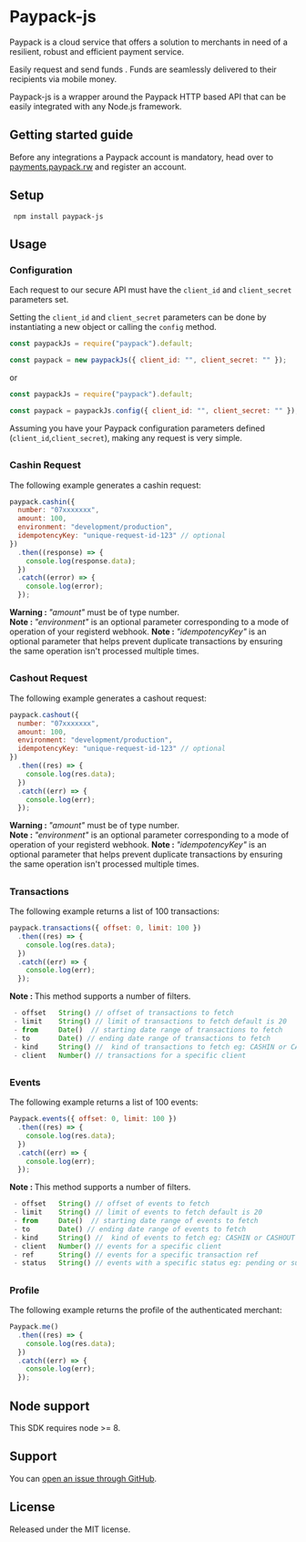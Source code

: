 # Paypack-js

Paypack is a cloud service that offers a solution to merchants in need of a resilient, robust and efficient payment service.

Easily request and send funds . Funds are seamlessly delivered to their recipients via mobile money.

Paypack-js is a wrapper around the Paypack HTTP based API that can be easily integrated with any Node.js framework.

## Getting started guide

Before any integrations a Paypack account is mandatory, head over to [payments.paypack.rw](payments.paypack.rw) and register an account.

## Setup

` npm install paypack-js`

## Usage

### Configuration

Each request to our secure API must have the `client_id` and `client_secret` parameters set.

Setting the `client_id` and `client_secret` parameters can be done by instantiating a new object or calling the `config` method.

```js
const paypackJs = require("paypack").default;

const paypack = new paypackJs({ client_id: "", client_secret: "" });
```

or


```js
const paypackJs = require("paypack").default;

const paypack = paypackJs.config({ client_id: "", client_secret: "" });
```


Assuming you have your Paypack configuration parameters defined (`client_id`,`client_secret`), making any request is very simple.

##

### Cashin Request

The following example generates a cashin request:

```js
paypack.cashin({
  number: "07xxxxxxx",
  amount: 100,
  environment: "development/production",
  idempotencyKey: "unique-request-id-123" // optional
})
  .then((response) => {
    console.log(response.data);
  })
  .catch((error) => {
    console.log(error);
  });
```

<b> Warning : </b> <i>"amount"</i> must be of type number.\
<b> Note : </b> <i>"environment"</i> is an optional parameter corresponding to a mode of operation of your registerd webhook.
<b> Note : </b> <i>"idempotencyKey"</i> is an optional parameter that helps prevent duplicate transactions by ensuring the same operation isn't processed multiple times.

##

### Cashout Request

The following example generates a cashout request:

```js
paypack.cashout({
  number: "07xxxxxxx",
  amount: 100,
  environment: "development/production",
  idempotencyKey: "unique-request-id-123" // optional
})
  .then((res) => {
    console.log(res.data);
  })
  .catch((err) => {
    console.log(err);
  });
```

<b> Warning : </b> <i>"amount"</i> must be of type number.\
<b> Note : </b> <i>"environment"</i> is an optional parameter corresponding to a mode of operation of your registerd webhook.
<b> Note : </b> <i>"idempotencyKey"</i> is an optional parameter that helps prevent duplicate transactions by ensuring the same operation isn't processed multiple times.

##

### Transactions

The following example returns a list of 100 transactions:

```js
paypack.transactions({ offset: 0, limit: 100 })
  .then((res) => {
    console.log(res.data);
  })
  .catch((err) => {
    console.log(err);
  });
```

<b> Note : </b> This method supports a number of filters.

```js
 - offset	String() // offset of transactions to fetch
 - limit	String() // limit of transactions to fetch default is 20
 - from		Date()	// starting date range of transactions to fetch
 - to		Date() // ending date range of transactions to fetch
 - kind		String() //  kind of transactions to fetch eg: CASHIN or CASHOUT
 - client	Number() // transactions for a specific client
```

##

### Events

The following example returns a list of 100 events:

```js
Paypack.events({ offset: 0, limit: 100 })
  .then((res) => {
    console.log(res.data);
  })
  .catch((err) => {
    console.log(err);
  });
```

<b> Note : </b> This method supports a number of filters.

```js
 - offset	String() // offset of events to fetch
 - limit	String() // limit of events to fetch default is 20
 - from		Date()	// starting date range of events to fetch
 - to		Date() // ending date range of events to fetch
 - kind		String() //  kind of events to fetch eg: CASHIN or CASHOUT
 - client	Number() // events for a specific client
 - ref		String() // events for a specific transaction ref
 - status	String() // events with a specific status eg: pending or successfull or failed
```

##

### Profile

The following example returns the profile of the authenticated merchant:

```js
Paypack.me()
  .then((res) => {
    console.log(res.data);
  })
  .catch((err) => {
    console.log(err);
  });
```

## Node support

This SDK requires node >= 8.

## Support

You can [open an issue through GitHub](https://github.com/quarksgroup/paypack-js/issues).

## License

Released under the MIT license.
